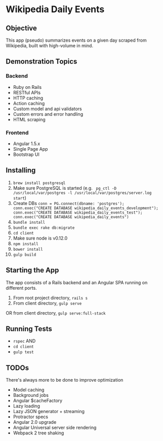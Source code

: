 # Wikipedia Daily Events

## Objective
This app (pseudo) summarizes events on a given day scraped from Wikipedia, built with high-volume in mind.

## Demonstration Topics
### Backend
* Ruby on Rails
* RESTful APIs
* HTTP caching
* Action caching
* Custom model and api validators
* Custom errors and error handling
* HTML scraping

### Frontend
* Angular 1.5.x
* Single Page App
* Bootstrap UI

## Installing
1. `brew install postgresql`
2. Make sure PostgreSQL is started (e.g. ` pg_ctl -D /usr/local/var/postgres -l /usr/local/var/postgres/server.log start`)
3. Create DBs
`conn = PG.connect(dbname: 'postgres'); 
conn.exec("CREATE DATABASE wikipedia_daily_events_development"); 
conn.exec("CREATE DATABASE wikipedia_daily_events_test"); 
conn.exec("CREATE DATABASE wikipedia_daily_events")`
4. `bundle install`
5. `bundle exec rake db:migrate`
6. `cd client`
7. Make sure node is v0.12.0
8. `npm install`
9. `bower install`
10. `gulp build`

## Starting the App
The app consists of a Rails backend and an Angular SPA running on different ports.
1. From root project directory, `rails s`
2. From client directory, `gulp serve`

OR from client directory, `gulp serve:full-stack`

## Running Tests
* `rspec`
AND
* `cd client`
* `gulp test`

## TODOs
There's always more to be done to improve optimization
* Model caching
* Background jobs
* Angular $cacheFactory
* Lazy loading
* Lazy JSON generator + streaming
* Protractor specs
* Angular 2.0 upgrade
* Angular Universal server side rendering
* Webpack 2 tree shaking